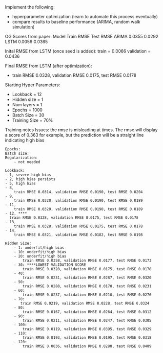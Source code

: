 Implement the following:
- hyperparameter optimization (learn to automate this process eventually)
- compare results to baseline performance (ARIMA, random walk simulation)


OG Scores from paper: 
    Model  Train RMSE  Test RMSE
    ARIMA    0.0355      0.0292
    LSTM     0.0056      0.0365

Inital RMSE from LSTM (once seed is added):
    train = 0.0066
    validation = 0.0436

Final RMSE from LSTM (after optimization):
- train RMSE 0.0328, validation RMSE 0.0175, test RMSE 0.0178

Starting Hyper Parameters:
- Lookback = 12
- Hidden size = 1
- Num layers = 1
- Epochs = 1000
- Batch Size = 30
- Training Size = 70%


Training notes
    Issues: the rmse is misleading at times. The rmse will display a score of 0.363 for example, but the prediction will be a straight line         indicating high bias


    Epochs:
    Batch size:
    Regularization:
        - not needed
    
    Lookback:
    - 1, severe high bias
    - 2, high bias persists
    - 5, high bias
    - 8, 
        train RMSE 0.0314, validation RMSE 0.0190, test RMSE 0.0204
    - 9, 
        train RMSE 0.0320, validation RMSE 0.0190, test RMSE 0.0189
    - 11, 
        train RMSE 0.0320, validation RMSE 0.0190, test RMSE 0.0189
    - 12, ****
      train RMSE 0.0328, validation RMSE 0.0175, test RMSE 0.0178
    - 13, 
        train RMSE 0.0328, validation RMSE 0.0175, test RMSE 0.0178
    - 14, 
        train RMSE 0.0321, validation RMSE 0.0182, test RMSE 0.0198

    Hidden Size:
        - 1: underfit/high bias
        - 10: underfit/high bias
        - 20: underfit/high bias
            train RMSE 0.0358, validation RMSE 0.0177, test RMSE 0.0173
        - 30: ****LOWEST VALIDATION SCORE
            train RMSE 0.0328, validation RMSE 0.0175, test RMSE 0.0178
        - 40: 
            train RMSE 0.0231, validation RMSE 0.0287, test RMSE 0.0320
        - 50: 
            train RMSE 0.0288, validation RMSE 0.0178, test RMSE 0.0231
        - 60: 
            train RMSE 0.0237, validation RMSE 0.0210, test RMSE 0.0276
        - 70:
           train RMSE 0.0219, validation RMSE 0.0228, test RMSE 0.0324 
        - 80:
            train RMSE 0.0167, validation RMSE 0.0264, test RMSE 0.0312
        - 90:
            train RMSE 0.0211, validation RMSE 0.0247, test RMSE 0.0305
        - 100:
            train RMSE 0.0119, validation RMSE 0.0395, test RMSE 0.0329
        - 110:
            train RMSE 0.0193, validation RMSE 0.0195, test RMSE 0.0318
        - 120:
            train RMSE 0.0036, validation RMSE 0.0280, test RMSE 0.0409

        
